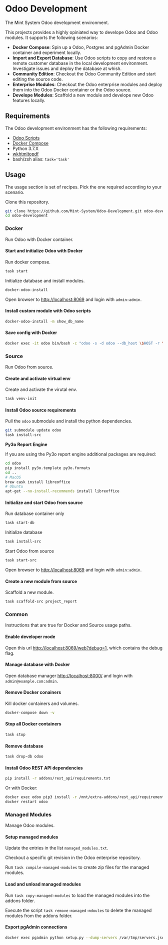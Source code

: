 Odoo Development
================

The Mint System Odoo development environment.

This projects provides a highly opiniated way to develope Odoo and Odoo modules. It supports the following scenarios:

* **Docker Compose**: Spin up a Odoo, Postgres and pgAdmin Docker container and experiment locally.
* **Import and Export Database**: Use Odoo scripts to copy and restore a remote customer database in the local development environment. Investigate issues and deploy the database at whish.
* **Community Edition**: Checkout the Odoo Community Edition and start editing the source code.
* **Enterprise Modules**: Checkout the Odoo enterprise modules and deploy them into the Odoo Docker container or the Odoo source.
*  **Develope Modules**: Scaffold a new module and develope new Odoo features locally.

## Requirements

The Odoo development environment has the following requirements:

* [Odoo Scripts](https://github.com/Mint-System/Ansible-Playbooks/tree/master/roles/odoo-scripts)
* [Docker Compose](https://docs.docker.com/compose/)
* Python 3.7.X
* [wkhtmltopdf](https://wkhtmltopdf.org/)
* bash/zsh alias: `task='task'`

## Usage

The usage section is set of recipes. Pick the one required according to your scenario.

Clone this repository.

```bash
git clone https://github.com/Mint-System/Odoo-Development.git odoo-development
cd odoo-development
```

### Docker

Run Odoo with Docker container.

#### Start and initialize Odoo with Docker

Run docker compose.

```bash
task start
```

Initialize database and install modules.

```bash
docker-odoo-install
```

Open browser to [http://localhost:8069](http://localhost:8069) and login with `admin:admin`.

#### Install custom module with Odoo scripts

```bash
docker-odoo-install -m show_db_name
```

#### Save config with Docker

```bash
docker exec -it odoo bin/bash -c "odoo -s -d odoo --db_host \$HOST -r \$USER -w \$PASSWORD"
```

### Source

Run Odoo from source.

#### Create and activate virtual env

Create and activate the virutal env.
```bash
task venv-init
```

#### Install Odoo source requirements

Pull the `odoo` submodule and install the python dependencies.

```bash
git submodule update odoo
task install-src
```

**Py3o Report Engine**

If you are using the Py3o report engine additional packages are required:

```bash
cd odoo
pip install py3o.template py3o.formats
cd ..
# MacOS
brew cask install libreoffice
# Ubuntu
apt-get --no-install-recommends install libreoffice
```

#### Initialize and start Odoo from source

Run database container only

```bash
task start-db
```

Initialize database

```bash
task install-src
```

Start Odoo from source

```bash
task start-src
```

Open browser to [http://localhost:8069](http://localhost:8069) and login with `admin:admin`.

#### Create a new module from source

Scaffold a new module.

```bash
task scaffold-src project_report
```

### Common

Instructions that are true for Docker and Source usage paths.

#### Enable developer mode

Open this url [http://localhost:8069/web?debug=1](http://localhost:8069/web?debug=1), which contains the debug flag.

#### Manage database with Docker

Open database manager [http://localhost:8000/](http://localhost:8000/) and login with `admin@example.com:admin`.

#### Remove Docker conainers

Kill docker containers and volumes.

```bash
docker-compose down -v
```

#### Stop all Docker containers

```bash
task stop
```

#### Remove database

```bash
task drop-db odoo
```

#### Install Odoo REST API dependencies

```bash
pip install -r addons/rest_api/requirements.txt
```

Or with Docker:

```bash
docker exec odoo pip3 install -r /mnt/extra-addons/rest_api/requirements.txt
docker restart odoo
```

### Managed Modules

Manage Odoo modules.

#### Setup managed modules

Update the entries in the list `managed_modules.txt`.

Checkout a specific git revision in the Odoo enterprise repository.

Run `task compile-managed-modules` to create zip files for the managed modules.

#### Load and unload managed modules

Run `task copy-managed-modules` to load the managed modules into the addons folder.

Execute the script `task remove-managed-mdoules` to delete the managed modules from the addons folder.

#### Export pgAdmin connections

```bash
docker exec pgadmin python setup.py --dump-servers /var/tmp/servers.json --user admin@example.com; cat /var/tmp/servers.json
```
